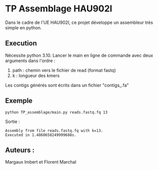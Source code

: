 # TP Assemblage HAU902I

Dans le cadre de l'UE HAU902I, ce projet développe un assembleur très simple en python.



## Execution
Nécessite python 3.10. Lancer le main en ligne de commande avec deux arguments dans l'ordre :
1) path : chemin vers le fichier de read (format fastq)
2) k : longueur des kmers

Les contigs générés sont écrits dans un fichier "contigs_<k>.fa"


## Exemple

```console
python TP_assemblage/main.py reads.fastq.fq 13
```
Sortie :
```console
Assembly from file reads.fastq.fq with k=13.
Executed in 1.4860658249999688s.
```


## Auteurs :

Margaux Imbert et Florent Marchal



